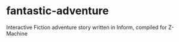 # fantastic-adventure
Interactive Fiction adventure story written in Inform, compiled for Z-Machine
